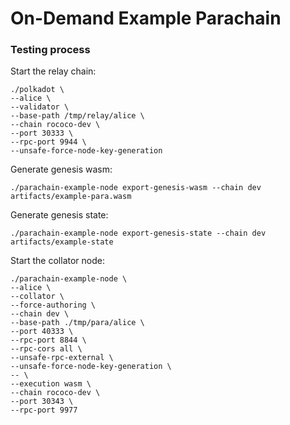 # On-Demand Example Parachain

### Testing process

Start the relay chain:
```
./polkadot \
--alice \
--validator \
--base-path /tmp/relay/alice \
--chain rococo-dev \
--port 30333 \
--rpc-port 9944 \
--unsafe-force-node-key-generation
```

Generate genesis wasm:
```
./parachain-example-node export-genesis-wasm --chain dev artifacts/example-para.wasm
```

Generate genesis state:
```
./parachain-example-node export-genesis-state --chain dev artifacts/example-state
```

Start the collator node:
```
./parachain-example-node \
--alice \
--collator \
--force-authoring \
--chain dev \
--base-path ./tmp/para/alice \
--port 40333 \
--rpc-port 8844 \
--rpc-cors all \
--unsafe-rpc-external \
--unsafe-force-node-key-generation \
-- \
--execution wasm \
--chain rococo-dev \
--port 30343 \
--rpc-port 9977
```
